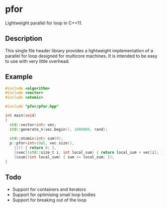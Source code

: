 pfor
====

Lightweight parallel for loop in C++11.

Description
-----------

This single file header library provides a lightweight implementation of a parallel for loop designed for multicore machines. It is intended to be easy to use with very little overhead.

Example
-------
```cpp
#include <algorithm>
#include <vector>
#include <atomic>

#include "pfor/pfor.hpp"

int main(void)
{
  std::vector<int> vec;
  std::generate_n(vec.begin(), 1000000, rand);
  
  std::atomic<int> sum(0);
  p::pfor<int>(0ul, vec.size(),
    []() { return 0; },
    [&vec](std::size_t i, int local_sum) { return local_sum + vec[i]; },
    [&sum](int local_sum) { sum += local_sum; });
}
```

Todo
----
- Support for containers and iterators
- Support for optimising small loop bodies
- Support for breaking out of the loop

